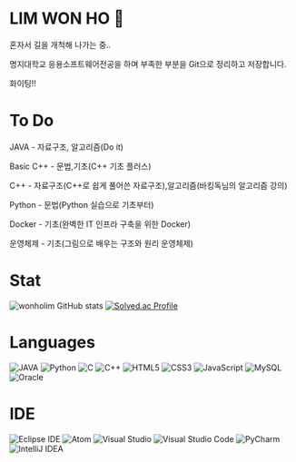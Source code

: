 # LIM WON HO 🌱
혼자서 길을 개척해 나가는 중..  

명지대학교 응용소프트웨어전공을 하며 부족한 부분을 Git으로 정리하고 저장합니다.   

화이팅!!  


# To Do  

JAVA - 자료구조, 알고리즘(Do it)

Basic C++ - 문법,기초(C++ 기초 플러스)  

C++ - 자료구조(C++로 쉽게 풀어쓴 자료구조),알고리즘(바킹독님의 알고리즘 강의)  

Python - 문법(Python 실습으로 기초부터)  

Docker - 기초(완벽한 IT 인프라 구축을 위한 Docker)  

운영체제 - 기초(그림으로 배우는 구조와 원리 운영체제)  



# Stat

![wonholim GitHub stats](https://github-readme-stats.vercel.app/api?username=wonholim&show_icons=true&theme=tokyonight)
[![Solved.ac Profile](http://mazassumnida.wtf/api/v2/generate_badge?boj=kds0034)](https://solved.ac/kds0034/)

# Languages
![JAVA](https://img.shields.io/badge/Java-EE4C2C.svg?&style=for-the-badge&logo=JAVA&logoColor=white)
![Python](https://img.shields.io/badge/Python-792EE5.svg?&style=for-the-badge&logo=PYTHON&logoColor=white)
![C](https://img.shields.io/badge/C-A8B9CC.svg?&style=for-the-badge&logo=C&logoColor=white)
![C++](https://img.shields.io/badge/-C++-00599C.svg?&style=for-the-badge&logo=C%2B%2B&logoColor=white)
![HTML5](https://img.shields.io/badge/HTML5-E34F26.svg?&style=for-the-badge&logo=HTML5&logoColor=white)
![CSS3](https://img.shields.io/badge/CSS3-1572B6.svg?&style=for-the-badge&logo=CSS3&logoColor=white)
![JavaScript](https://img.shields.io/badge/JavaScript-F7DF1E.svg?&style=for-the-badge&logo=JAVASCRIPT&logoColor=white)
![MySQL](https://img.shields.io/badge/MySQL-4479A1.svg?&style=for-the-badge&logo=MySQL&logoColor=white)
![Oracle](https://img.shields.io/badge/Oracle-F80000.svg?&style=for-the-badge&logo=Oracle&logoColor=white)
# IDE
![Eclipse IDE](https://img.shields.io/badge/Eclipse%20IDE-2C2255.svg?&style=for-the-badge&logo=Eclipse%20IDE&logoColor=white)
![Atom](https://img.shields.io/badge/Atom-66595C.svg?&style=for-the-badge&logo=Atom&logoColor=white)
![Visual Studio](https://img.shields.io/badge/Visual%20Studio-5C2D91.svg?&style=for-the-badge&logo=Visual%20Studio&logoColor=white)
![Visual Studio Code](https://img.shields.io/badge/Visual%20Studio%20Code-007ACC.svg?&style=for-the-badge&logo=Visual%20Studio%20Code&logoColor=white)
![PyCharm](https://img.shields.io/badge/PyCharm-21C25E.svg?&style=for-the-badge&logo=PyCharm&logoColor=white)
![IntelliJ IDEA](https://img.shields.io/badge/IntelliJ%20IDEA-6AFDEF.svg?&style=for-the-badge&logo=IntelliJ%20IDEA&logoColor=white)

